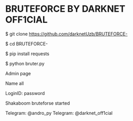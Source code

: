 # BRUTEFORCE BY DARKNET OFF1CIAL
$ git clone https://github.com/darknetUzb/BRUTEFORCE-

$ cd BRUTEFORCE-

$ pip install requests

$ python bruter.py

Admin page

Name all

LoginID: password

Shakaboom bruteforse started

Telegram: @andro_py
Telegram: @darknet_off1cial
